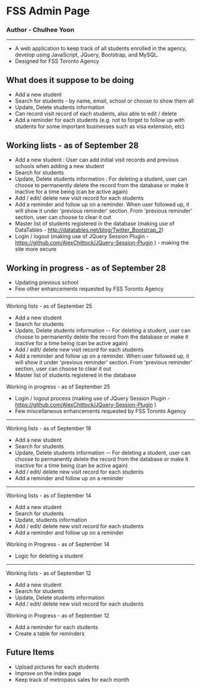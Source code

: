 # FSS Admin Page #

### Author - Chulhee Yoon ###
---

- A web application to keep track of all students enrolled in the agency, develop using JavaScript, JQuery, Bootstrap, and MySQL.
- Designed for FSS Toronto Agency

## What does it suppose to be doing ##

- Add a new student
- Search for students - by name, email, school or choose to show them all
- Update, Delete students information
- Can record visit record of each students, also able to edit / delete
- Add a reminder for each students (e.g. not to forget to follow up with students for some important businesses such as visa extension, etc)

## Working lists - as of September 28 ##

- Add a new student 
: User can add initial visit records and previous schools when adding a new student
- Search for students
- Update, Delete students information
: For deleting a student, user can choose to permanently delete the record from the database or make it inactive for a time being (can be active again)
- Add / edit/ delete new visit record for each students
- Add a reminder and follow up on a reminder. When user followed up, it will show it under 'previous reminder' section. From 'previous reminder' section, user can choose to clear it out
- Master list of students registered in the database (making use of DataTables - http://datatables.net/blog/Twitter_Bootstrap_2)
- Login / logout (making use of JQuery Session Plugin - https://github.com/AlexChittock/JQuery-Session-Plugin ) - making the site more secure

## Working in progress - as of September 28 ##
- Updating previous school
- Few other enhancements requested by FSS Toronto Agency

---

Working lists - as of September 25 

- Add a new student
- Search for students
- Update, Delete students information
-- For deleting a student, user can choose to permanently delete the record from the database or make it inactive for a time being (can be active again)
- Add / edit/ delete new visit record for each students
- Add a reminder and follow up on a reminder. When user followed up, it will show it under 'previous reminder' section. From 'previous reminder' section, user can choose to clear it out
- Master list of students registered in the database

Working in progress - as of September 25

- Login / logout process (making use of JQuery Session Plugin - https://github.com/AlexChittock/JQuery-Session-Plugin )
- Few miscellaneous enhancements requested by FSS Toronto Agency

---

Working lists - as of September 19

- Add a new student
- Search for students
- Update, Delete students information
-- For deleting a student, user can choose to permanently delete the record from the database or make it inactive for a time being (can be active again)
- Add / edit/ delete new visit record for each students
- Add a reminder and follow up on a reminder

---

Working lists - as of September 14

- Add a new student
- Search for students
- Update, students information
- Add / edit/ delete new visit record for each students
- Add a reminder and follow up on a reminder

Working in Progress - as of September 14

- Logic for deleting a student

---

Working lists - as of September 12

- Add a new student
- Search for students
- Update, Delete students information
- Add / edit/ delete new visit record for each students

Working in Progress - as of September 12

- Add a reminder for each students
- Create a table for reminders

## Future Items ##

- Upload pictures for each students
- Improve on the index page
- Keep track of metropass sales for each month
